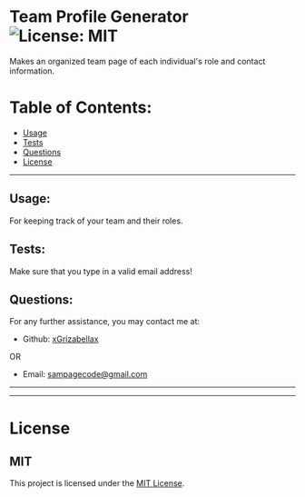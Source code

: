 # Team Profile Generator ![License: MIT](<https://img.shields.io/badge/License-MIT-yellow.svg>)

  Makes an organized team page of each individual's role and contact information.

  # Table of Contents:
  * [Usage](#usage)
  * [Tests](#tests)
  * [Questions](#questions)
  * [License](#license)

---

  ## Usage:
  For keeping track of your team and their roles.

  ## Tests:
  Make sure that you type in a valid email address!

  ## Questions:
  For any further assistance, you may contact me at:

  * Github: [xGrizabellax](<https://github.com/xGrizabellax>)

  OR

  * Email: sampagecode@gmail.com

  ---
  ___

# License
  ## MIT
  This project is licensed under the [MIT License](https://opensource.org/licenses/MIT).
